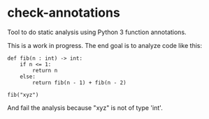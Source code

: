 check-annotations
=================

Tool to do static analysis using Python 3 function annotations.

This is a work in progress. The end goal is to analyze code like this:

    def fib(n : int) -> int:
        if n <= 1:
            return n
        else:
            return fib(n - 1) + fib(n - 2)
    
    fib("xyz")

And fail the analysis because "xyz" is not of type 'int'.
